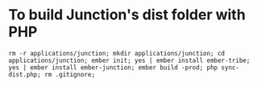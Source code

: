 # To build Junction's dist folder with PHP
```
rm -r applications/junction; mkdir applications/junction; cd applications/junction; ember init; yes | ember install ember-tribe; yes | ember install ember-junction; ember build -prod; php sync-dist.php; rm .gitignore;
```